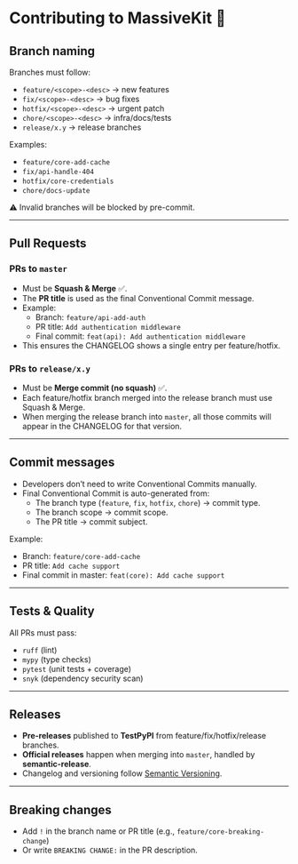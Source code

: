 # Contributing to MassiveKit 🚀

## Branch naming

Branches must follow:

- `feature/<scope>-<desc>` → new features  
- `fix/<scope>-<desc>` → bug fixes  
- `hotfix/<scope>-<desc>` → urgent patch  
- `chore/<scope>-<desc>` → infra/docs/tests  
- `release/x.y` → release branches  

Examples:

- `feature/core-add-cache`
- `fix/api-handle-404`
- `hotfix/core-credentials`
- `chore/docs-update`

⚠️ Invalid branches will be blocked by pre-commit.

---

## Pull Requests

### PRs to `master`

- Must be **Squash & Merge** ✅.  
- The **PR title** is used as the final Conventional Commit message.  
- Example:
  - Branch: `feature/api-add-auth`  
  - PR title: `Add authentication middleware`  
  - Final commit: `feat(api): Add authentication middleware`  
- This ensures the CHANGELOG shows a single entry per feature/hotfix.

### PRs to `release/x.y`

- Must be **Merge commit (no squash)** ✅.  
- Each feature/hotfix branch merged into the release branch must use Squash & Merge.  
- When merging the release branch into `master`, all those commits will appear in the CHANGELOG for that version.

---

## Commit messages

- Developers don’t need to write Conventional Commits manually.  
- Final Conventional Commit is auto-generated from:
  - The branch type (`feature`, `fix`, `hotfix`, `chore`) → commit type.  
  - The branch scope → commit scope.  
  - The PR title → commit subject.  

Example:

- Branch: `feature/core-add-cache`
- PR title: `Add cache support`
- Final commit in master:  `feat(core): Add cache support`

---

## Tests & Quality

All PRs must pass:

- `ruff` (lint)
- `mypy` (type checks)
- `pytest` (unit tests + coverage)
- `snyk` (dependency security scan)

---

## Releases

- **Pre-releases** published to **TestPyPI** from feature/fix/hotfix/release branches.  
- **Official releases** happen when merging into `master`, handled by **semantic-release**.  
- Changelog and versioning follow [Semantic Versioning](https://semver.org).  

---

## Breaking changes

- Add `!` in the branch name or PR title (e.g., `feature/core-breaking-change`)  
- Or write `BREAKING CHANGE:` in the PR description.
